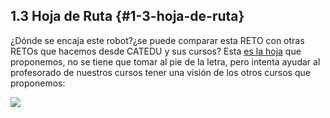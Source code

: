 ## 1.3 Hoja de Ruta {#1-3-hoja-de-ruta}

¿Dónde se encaja este robot?¿se puede comparar esta RETO con otras RETOs que hacemos desde CATEDU y sus cursos? Esta [es la hoja](https://www.google.com/url?q=https://docs.google.com/drawings/d/e/2PACX-1vSnGHqK6AD7RaD8mVMBXUwXmzE4KXQQqdhBX6rGc7arR9_DOfE02i0wSDKuY20BO7VhPk39MQVcbqX_/pub?w%3D967%26h%3D1276&sa=D&ust=1513946282840000&usg=AFQjCNHkGuiM84lJ2wwR-rfHq2k9s0PxDA) que proponemos, no se tiene que tomar al pie de la letra, pero intenta ayudar al profesorado de nuestros cursos tener una visión de los otros cursos que proponemos:

<img src="[https://docs.google.com/drawings/d/e/2PACX-1vSnGHqK6AD7RaD8mVMBXUwXmzE4KXQQqdhBX6rGc7arR9_DOfE02i0wSDKuY20BO7VhPk39MQVcbqX_/pub?w=967&;amp;h=1276](https://www.google.com/url?q=https://docs.google.com/drawings/d/e/2PACX-1vSnGHqK6AD7RaD8mVMBXUwXmzE4KXQQqdhBX6rGc7arR9_DOfE02i0wSDKuY20BO7VhPk39MQVcbqX_/pub?w%3D967%26amp;h%3D1276&sa=D&ust=1513946282841000&usg=AFQjCNFQoHr0Qby6-nQnxP75Hp9USmCg6g)">